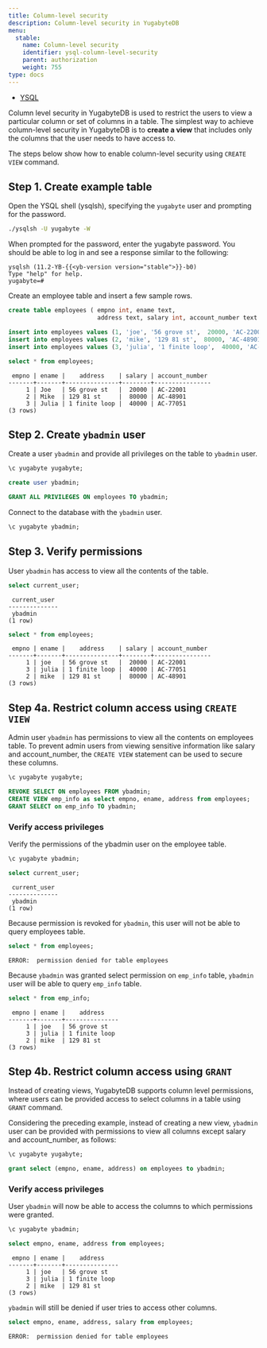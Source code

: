 ```yaml
---
title: Column-level security
description: Column-level security in YugabyteDB
menu:
  stable:
    name: Column-level security
    identifier: ysql-column-level-security
    parent: authorization
    weight: 755
type: docs
---
```


<ul class="nav nav-tabs-alt nav-tabs-yb">
  <li >
    <a href="../column-level-security/" class="nav-link active">
      <i class="icon-postgres" aria-hidden="true"></i>
      YSQL
    </a>
  </li>
</ul>

Column level security in YugabyteDB is used to restrict the users to view a particular column or set of columns in a table. The simplest way to achieve column-level security in YugabyteDB is to **create a view** that includes only the columns that the user needs to have access to.

The steps below show how to enable column-level security using `CREATE VIEW` command.

## Step 1. Create example table

Open the YSQL shell (ysqlsh), specifying the `yugabyte` user and prompting for the password.

```sh
./ysqlsh -U yugabyte -W
```

When prompted for the password, enter the yugabyte password. You should be able to log in and see a response similar to the following:

```output
ysqlsh (11.2-YB-{{<yb-version version="stable">}}-b0)
Type "help" for help.
yugabyte=#
```

Create an employee table and insert a few sample rows.

```sql
create table employees ( empno int, ename text,
                         address text, salary int, account_number text );

insert into employees values (1, 'joe', '56 grove st',  20000, 'AC-22001' );
insert into employees values (2, 'mike', '129 81 st',  80000, 'AC-48901' );
insert into employees values (3, 'julia', '1 finite loop',  40000, 'AC-77051');

select * from employees;
```

```output
 empno | ename |    address    | salary | account_number
-------+-------+---------------+--------+----------------
     1 | Joe   | 56 grove st   |  20000 | AC-22001
     2 | Mike  | 129 81 st     |  80000 | AC-48901
     3 | Julia | 1 finite loop |  40000 | AC-77051
(3 rows)
```

## Step 2. Create `ybadmin` user

Create a user `ybadmin` and provide all privileges on the table to `ybadmin` user.

```sql
\c yugabyte yugabyte;

create user ybadmin;

GRANT ALL PRIVILEGES ON employees TO ybadmin;
```

Connect to the database with the `ybadmin` user.

```sql
\c yugabyte ybadmin;
```

## Step 3. Verify permissions

User `ybadmin` has access to view all the contents of the table.

```sql
select current_user;
```

```output
 current_user
--------------
 ybadmin
(1 row)
```

```sql
select * from employees;
```

```output
 empno | ename |    address    | salary | account_number
-------+-------+---------------+--------+----------------
     1 | joe   | 56 grove st   |  20000 | AC-22001
     3 | julia | 1 finite loop |  40000 | AC-77051
     2 | mike  | 129 81 st     |  80000 | AC-48901
(3 rows)
```

## Step 4a. Restrict column access using `CREATE VIEW`

Admin user `ybadmin` has permissions to view all the contents on employees table. To prevent admin users from viewing sensitive information like salary and account_number, the `CREATE VIEW` statement can be used to secure these columns.

```sql
\c yugabyte yugabyte;

REVOKE SELECT ON employees FROM ybadmin;
CREATE VIEW emp_info as select empno, ename, address from employees;
GRANT SELECT on emp_info TO ybadmin;
```

### Verify access privileges

Verify the permissions of the ybadmin user on the employee table.

```sql
\c yugabyte ybadmin;

select current_user;
```

```output
 current_user
--------------
 ybadmin
(1 row)
```

Because permission is revoked for `ybadmin`, this user will not be able to query employees table.

```sql
select * from employees;
```

```output
ERROR:  permission denied for table employees
```

Because `ybadmin` was granted select permission on `emp_info` table, `ybadmin` user will be able to query `emp_info` table.

```sql
select * from emp_info;
```

```output
 empno | ename |    address
-------+-------+---------------
     1 | joe   | 56 grove st
     3 | julia | 1 finite loop
     2 | mike  | 129 81 st
(3 rows)
```

## Step 4b. Restrict column access using `GRANT`

Instead of creating views, YugabyteDB supports column level permissions, where users can be provided access to select columns in a table using `GRANT` command.

Considering the preceding example, instead of creating a new view, `ybadmin` user can be provided with permissions to view all columns except salary and account_number, as follows:

```sql
\c yugabyte yugabyte;

grant select (empno, ename, address) on employees to ybadmin;
```

### Verify access privileges

User `ybadmin` will now be able to access the columns to which permissions were granted.

```sql
\c yugabyte ybadmin;

select empno, ename, address from employees;
```

```output
 empno | ename |    address
-------+-------+---------------
     1 | joe   | 56 grove st
     3 | julia | 1 finite loop
     2 | mike  | 129 81 st
(3 rows)
```

`ybadmin` will still be denied if user tries to access other columns.

```sql
select empno, ename, address, salary from employees;
```

```output
ERROR:  permission denied for table employees
```
